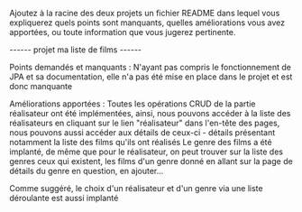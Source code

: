 Ajoutez à la racine des deux projets un fichier README dans lequel vous 
expliquerez quels points sont manquants, quelles améliorations vous avez apportées, 
ou toute information que vous jugerez pertinente.


------ projet ma liste de films ------

Points demandés et manquants :
N'ayant pas compris le fonctionnement de JPA et sa documentation, 
elle n'a pas été mise en place dans le projet et est donc manquante



Améliorations apportées :
Toutes les opérations CRUD de la partie réalisateur ont été implémentées, ainsi,
nous pouvons accéder à la liste des réalisateurs en cliquant sur le lien "réalisateur"
dans l'en-tête des pages, nous pouvons aussi accéder aux détails de ceux-ci - détails
présentant notamment la liste des films qu'ils ont réalisés
Le genre des films a été implanté, de même que pour le réalisateur, on peut trouver
sur la liste des genres ceux qui existent, les films d'un genre donné en allant sur la
page de détails du genre en question, en ajouter...

Comme suggéré, le choix d'un réalisateur et d'un genre via une liste déroulante est 
aussi implanté